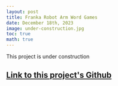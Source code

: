 ```yaml
---
layout: post
title: Franka Robot Arm Word Games
date: December 18th, 2023
image: under-construction.jpg
toc: true
math: true
---
```

This project is under construction

## **[Link to this project's Github](https://github.com/gjcliff/Franka-Word-Games)**